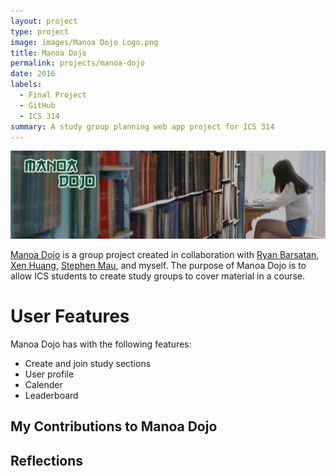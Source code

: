 ```yaml
---
layout: project
type: project
image: images/Manoa Dojo Logo.png
title: Manoa Dojo
permalink: projects/manoa-dojo
date: 2016
labels:
  - Final Project
  - GitHub
  - ICS 314
summary: A study group planning web app project for ICS 314
---
```


<img class="ui image" src="/images/manoa-dojo-header.png">

[Manoa Dojo](https://github.com/manoa-dojo/manoa-dojo) is a group project created in collaboration with [Ryan Barsatan](https://ryanbars.github.io/), [Xen Huang](https://xenhuang.github.io/), [Stephen Mau](https://smau4.github.io/), and myself. The purpose of Manoa Dojo is to allow ICS students to create study groups to cover material in a course.   

<h1>User Features</h1>

Manoa Dojo has with the following features:
<ul>
<li>Create and join study sections</li>
<li>User profile</li>
<li>Calender</li>
<li>Leaderboard</li>
</ul>

<h2>My Contributions to Manoa Dojo</h2>

<h2>Reflections</h3>
